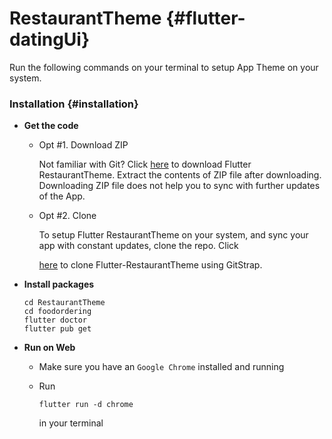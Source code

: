 # RestaurantTheme {#flutter-datingUi}

Run the following commands on your terminal to setup App Theme on your system.

### Installation {#installation}

- **Get the code**

  - Opt \#1. Download ZIP

    Not familiar with Git? Click [here](https://gitstrap.com/Flutter/RestaurantTheme/tree/master) to download Flutter RestaurantTheme. Extract the contents of ZIP file after downloading. Downloading ZIP file does not help you to sync with further updates of the App.

  - Opt \#2. Clone

    To setup Flutter RestaurantTheme on your system, and sync your app with constant updates, clone the repo. Click

    [here](https://gitstrap.com/Flutter/RestaurantTheme/tree/master) to clone Flutter-RestaurantTheme using GitStrap.

- **Install packages**

  ```
  cd RestaurantTheme
  cd foodordering
  flutter doctor
  flutter pub get
  ```

- **Run on Web**

  - Make sure you have an
    `Google Chrome`
    installed and running
  - Run

    ```
    flutter run -d chrome
    ```

    in your terminal
